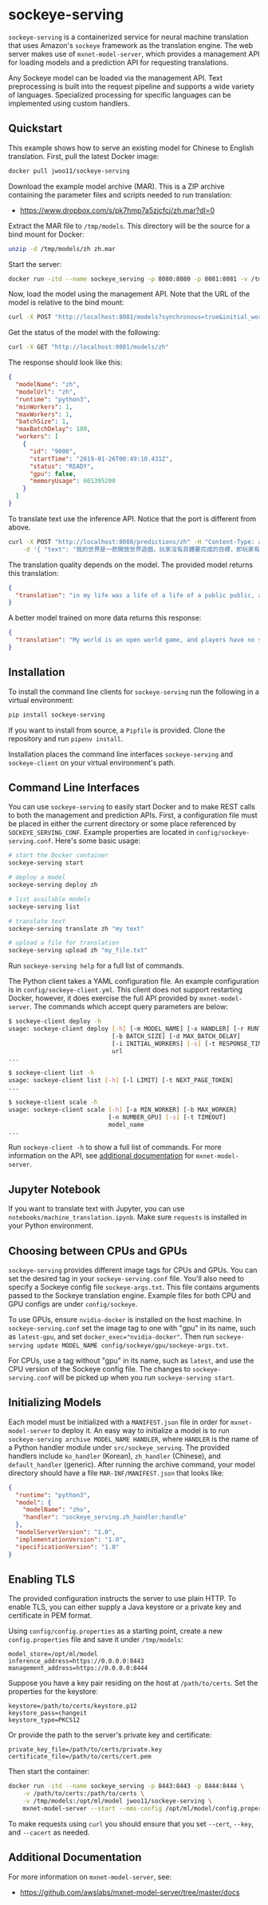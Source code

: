 # sockeye-serving
`sockeye-serving` is a containerized service for neural machine translation that uses Amazon's `sockeye` framework as the translation engine.
The web server makes use of `mxnet-model-server`, which provides a management API for loading models and a prediction API for requesting translations.

Any Sockeye model can be loaded via the management API.
Text preprocessing is built into the request pipeline and supports a wide variety of languages.
Specialized processing for specific languages can be implemented using custom handlers.

## Quickstart
This example shows how to serve an existing model for Chinese to English translation.
First, pull the latest Docker image:
```bash
docker pull jwoo11/sockeye-serving
```

Download the example model archive (MAR).
This is a ZIP archive containing the parameter files and scripts needed to run translation:
* https://www.dropbox.com/s/pk7hmp7a5zjcfcj/zh.mar?dl=0

Extract the MAR file to `/tmp/models`.
 This directory will be the source for a bind mount for Docker:
```bash
unzip -d /tmp/models/zh zh.mar
```

Start the server:
```bash
docker run -itd --name sockeye_serving -p 8080:8080 -p 8081:8081 -v /tmp/models:/opt/ml/model jwoo11/sockeye-serving
```

Now, load the model using the management API. Note that the URL of the model is relative to the bind mount:
```bash
curl -X POST "http://localhost:8081/models?synchronous=true&initial_workers=1&url=zh"
```
Get the status of the model with the following:
```bash
curl -X GET "http://localhost:8081/models/zh"
```
The response should look like this:
```json
{
  "modelName": "zh",
  "modelUrl": "zh",
  "runtime": "python3",
  "minWorkers": 1,
  "maxWorkers": 1,
  "batchSize": 1,
  "maxBatchDelay": 100,
  "workers": [
    {
      "id": "9000",
      "startTime": "2019-01-26T00:49:10.431Z",
      "status": "READY",
      "gpu": false,
      "memoryUsage": 601395200
    }
  ]
}
```

To translate text use the inference API. Notice that the port is different from above.
```bash
curl -X POST "http://localhost:8080/predictions/zh" -H "Content-Type: application/json" \
    -d '{ "text": "我的世界是一款開放世界遊戲，玩家沒有具體要完成的目標，即玩家有超高的自由度選擇如何玩遊戲" }'
```

The translation quality depends on the model. The provided model returns this translation:
```json
{
  "translation": "in my life was a life of a life of a public public, and a public, a time, a video, a play, which, it was a time of a time of a time."
}
```

A better model trained on more data returns this response:
```json
{
  "translation": "My world is an open world game, and players have no specific goal to accomplish, that is, players have a high degree of freedom to choose how to play."
}
```

## Installation
To install the command line clients for `sockeye-serving` run the following in a virtual environment:
```bash
pip install sockeye-serving
```
If you want to install from source, a `Pipfile` is provided.
Clone the repository and run `pipenv install`.

Installation places the command line interfaces `sockeye-serving` and `sockeye-client` on your virtual environment's path.

## Command Line Interfaces
You can use `sockeye-serving` to easily start Docker and to make REST calls to both the management and prediction APIs.
First, a configuration file must be placed in either the current directory or some place referenced by `SOCKEYE_SERVING_CONF`.
Example properties are located in `config/sockeye-serving.conf`.
Here's some basic usage:
```bash
# start the Docker container
sockeye-serving start

# deploy a model
sockeye-serving deploy zh

# list available models
sockeye-serving list

# translate text
sockeye-serving translate zh "my text"

# upload a file for translation
sockeye-serving upload zh "my_file.txt"
```
Run `sockeye-serving help` for a full list of commands.

The Python client takes a YAML configuration file.
An example configuration is in `config/sockeye-client.yml`.
This client does not support restarting Docker, however, it does exercise the full API provided by `mxnet-model-server`.
The commands which accept query parameters are below:
```bash
$ sockeye-client deploy -h
usage: sockeye-client deploy [-h] [-m MODEL_NAME] [-x HANDLER] [-r RUNTIME]
                             [-b BATCH_SIZE] [-d MAX_BATCH_DELAY]
                             [-i INITIAL_WORKERS] [-s] [-t RESPONSE_TIMEOUT]
                             url
...

$ sockeye-client list -h
usage: sockeye-client list [-h] [-l LIMIT] [-t NEXT_PAGE_TOKEN]
...

$ sockeye-client scale -h
usage: sockeye-client scale [-h] [-a MIN_WORKER] [-b MAX_WORKER]
                            [-n NUMBER_GPU] [-s] [-t TIMEOUT]
                            model_name
...
```
Run `sockeye-client -h` to show a full list of commands.
For more information on the API, see [additional documentation](#additional-documentation) for `mxnet-model-server`.

## Jupyter Notebook
If you want to translate text with Jupyter, you can use `notebooks/machine_translation.ipynb`.
Make sure `requests` is installed in your Python environment.

## Choosing between CPUs and GPUs
`sockeye-serving` provides different image tags for CPUs and GPUs.
You can set the desired tag in your `sockeye-serving.conf` file.
You'll also need to specify a Sockeye config file `sockeye-args.txt`.
This file contains arguments passed to the Sockeye translation engine.
Example files for both CPU and GPU configs are under `config/sockeye`.

To use GPUs, ensure `nvidia-docker` is installed on the host machine.
In `sockeye-serving.conf` set the image tag to one with "gpu" in its name, such as `latest-gpu`, and set `docker_exec="nvidia-docker"`.
Then run `sockeye-serving update MODEL_NAME config/sockeye/gpu/sockeye-args.txt`.

For CPUs, use a tag without "gpu" in its name, such as `latest`, and use the CPU version of the Sockeye config file.
The changes to `sockeye-serving.conf` will be picked up when you run `sockeye-serving start`.

## Initializing Models
Each model must be initialized with a `MANIFEST.json` file in order for `mxnet-model-server` to deploy it.
An easy way to initialize a model is to run `sockeye-serving archive MODEL_NAME HANDLER`, where `HANDLER` is the name of a Python handler module under `src/sockeye_serving`.
The provided handlers include `ko_handler` (Korean), `zh_handler` (Chinese), and `default_handler` (generic).
After running the archive command, your model directory should have a file `MAR-INF/MANIFEST.json` that looks like:
```json
{
  "runtime": "python3",
  "model": {
    "modelName": "zho",
    "handler": "sockeye_serving.zh_handler:handle"
  },
  "modelServerVersion": "1.0",
  "implementationVersion": "1.0",
  "specificationVersion": "1.0"
}
```

## Enabling TLS
The provided configuration instructs the server to use plain HTTP.
To enable TLS, you can either supply a Java keystore or a private key and certificate in PEM format.

Using `config/config.properties` as a starting point, create a new `config.properties` file and save it under `/tmp/models`:
```properties
model_store=/opt/ml/model
inference_address=https://0.0.0.0:8443
management_address=https://0.0.0.0:8444
```
Suppose you have a key pair residing on the host at `/path/to/certs`.
Set the properties for the keystore:
```properties
keystore=/path/to/certs/keystore.p12
keystore_pass=changeit
keystore_type=PKCS12
```
Or provide the path to the server's private key and certificate:
```properties
private_key_file=/path/to/certs/private.key
certificate_file=/path/to/certs/cert.pem
```
Then start the container:
```bash
docker run -itd --name sockeye_serving -p 8443:8443 -p 8444:8444 \
    -v /path/to/certs:/path/to/certs \
    -v /tmp/models:/opt/ml/model jwoo11/sockeye-serving \
    mxnet-model-server --start --mms-config /opt/ml/model/config.properties
```

To make requests using `curl` you should ensure that you set `--cert`, `--key`, and `--cacert` as needed.

## <a name="additional-documentation"></a> Additional Documentation

For more information on `mxnet-model-server`, see:
* https://github.com/awslabs/mxnet-model-server/tree/master/docs
